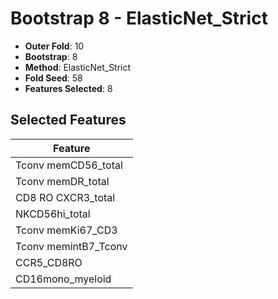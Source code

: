 # Bootstrap 8 - ElasticNet_Strict

- **Outer Fold**: 10
- **Bootstrap**: 8
- **Method**: ElasticNet_Strict
- **Fold Seed**: 58
- **Features Selected**: 8

## Selected Features

| Feature |
|---------|
| Tconv memCD56_total |
| Tconv memDR_total |
| CD8 RO CXCR3_total |
| NKCD56hi_total |
| Tconv memKi67_CD3 |
| Tconv memintB7_Tconv |
| CCR5_CD8RO |
| CD16mono_myeloid |
